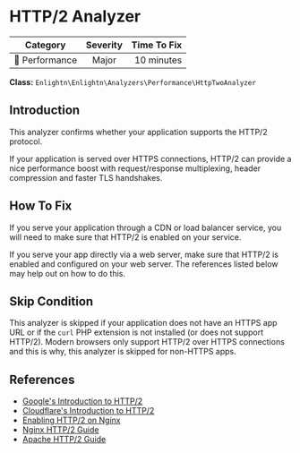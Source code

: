# HTTP/2 Analyzer

| Category       | Severity   | Time To Fix  |
| -------------  |:----------:| ------------:|
| :rocket: Performance | Major | 10 minutes  |

**Class:** `Enlightn\Enlightn\Analyzers\Performance\HttpTwoAnalyzer`

## Introduction

This analyzer confirms whether your application supports the HTTP/2 protocol.

If your application is served over HTTPS connections, HTTP/2 can provide a nice performance boost with request/response multiplexing, header compression and faster TLS handshakes.

## How To Fix

If you serve your application through a CDN or load balancer service, you will need to make sure that HTTP/2 is enabled on your service.

If you serve your app directly via a web server, make sure that HTTP/2 is enabled and configured on your web server. The references listed below may help out on how to do this. 

## Skip Condition

This analyzer is skipped if your application does not have an HTTPS app URL or if the `curl` PHP extension is not installed (or does not support HTTP/2). Modern browsers only support HTTP/2 over HTTPS connections and this is why, this analyzer is skipped for non-HTTPS apps.

## References

- [Google's Introduction to HTTP/2](https://developers.google.com/web/fundamentals/performance/http2)
- [Cloudflare's Introduction to HTTP/2](https://www.cloudflare.com/website-optimization/http2/what-is-http2/)
- [Enabling HTTP/2 on Nginx](https://www.digitalocean.com/community/tutorials/how-to-set-up-nginx-with-http-2-support-on-ubuntu-18-04)
- [Nginx HTTP/2 Guide](http://nginx.org/en/docs/http/ngx_http_v2_module.html)
- [Apache HTTP/2 Guide](https://httpd.apache.org/docs/2.4/howto/http2.html)
